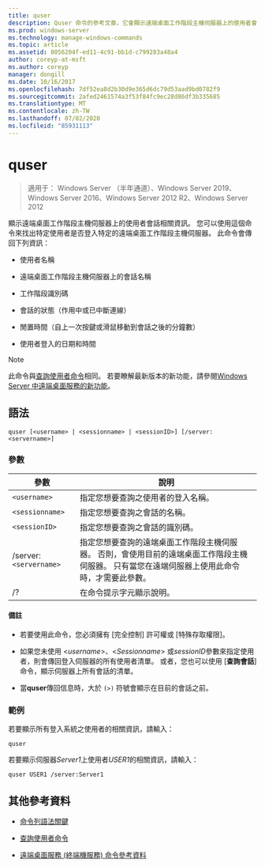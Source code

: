 ```yaml
---
title: quser
description: Quser 命令的參考文章，它會顯示遠端桌面工作階段主機伺服器上的使用者會話相關資訊。
ms.prod: windows-server
ms.technology: manage-windows-commands
ms.topic: article
ms.assetid: 8056204f-ed11-4c91-bb1d-c799283a48a4
author: coreyp-at-msft
ms.author: coreyp
manager: dongill
ms.date: 10/16/2017
ms.openlocfilehash: 7df52ea8d2b30d9e365d6dc79d53aad9bd0782f9
ms.sourcegitcommit: 2afed2461574a3f53f84fc9ec28d86df3b335685
ms.translationtype: MT
ms.contentlocale: zh-TW
ms.lasthandoff: 07/02/2020
ms.locfileid: "85931113"
---
```

# <a name="quser"></a>quser

> 適用于： Windows Server （半年通道）、Windows Server 2019、Windows Server 2016、Windows Server 2012 R2、Windows Server 2012

顯示遠端桌面工作階段主機伺服器上的使用者會話相關資訊。 您可以使用這個命令來找出特定使用者是否登入特定的遠端桌面工作階段主機伺服器。 此命令會傳回下列資訊：

- 使用者名稱

- 遠端桌面工作階段主機伺服器上的會話名稱

- 工作階段識別碼

- 會話的狀態（作用中或已中斷連線）

- 閒置時間（自上一次按鍵或滑鼠移動到會話之後的分鐘數）

- 使用者登入的日期和時間

> [!NOTE]
> 此命令與[查詢使用者命令](query-user.md)相同。 若要瞭解最新版本的新功能，請參閱[Windows Server 中遠端桌面服務的新功能](https://docs.microsoft.com/previous-versions/windows/it-pro/windows-server-2012-R2-and-2012/dn283323(v=ws.11))。

## <a name="syntax"></a>語法

```
quser [<username> | <sessionname> | <sessionID>] [/server:<servername>]
```

### <a name="parameters"></a>參數

| 參數 | 說明 |
|--|--|
| `<username>` | 指定您想要查詢之使用者的登入名稱。 |
| `<sessionname>` | 指定您想要查詢之會話的名稱。 |
| `<sessionID>` | 指定您想要查詢之會話的識別碼。 |
| /server:`<servername>` | 指定您想要查詢的遠端桌面工作階段主機伺服器。 否則，會使用目前的遠端桌面工作階段主機伺服器。 只有當您在遠端伺服器上使用此命令時，才需要此參數。 |
| /? | 在命令提示字元顯示說明。 |

#### <a name="remarks"></a>備註

- 若要使用此命令，您必須擁有 [完全控制] 許可權或 [特殊存取權限]。

- 如果您未使用 <*username*>、<*Sessionname*> 或*sessionID*參數來指定使用者，則會傳回登入伺服器的所有使用者清單。 或者，您也可以使用 [**查詢會話**] 命令，顯示伺服器上所有會話的清單。

- 當**quser**傳回信息時，大於 `(>)` 符號會顯示在目前的會話之前。

### <a name="examples"></a>範例

若要顯示所有登入系統之使用者的相關資訊，請輸入：

```
quser
```

若要顯示伺服器*Server1*上使用者*USER1*的相關資訊，請輸入：

```
quser USER1 /server:Server1
```

## <a name="additional-references"></a>其他參考資料

- [命令列語法關鍵](command-line-syntax-key.md)

- [查詢使用者命令](query-user.md)

- [遠端桌面服務 (終端機服務) 命令參考資料](remote-desktop-services-terminal-services-command-reference.md)
